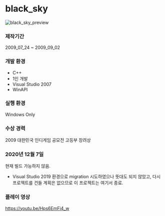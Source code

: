 # black_sky

![black_sky_preview](https://i.imgur.com/1UF2RKp.jpg)

### 제작기간
2009_07_24 ~ 2009_09_02

### 개발 환경
* C++
* 1인 개발
* Visual Studio 2007
* WinAPI

### 실행 환경
Windows Only

### 수상 경력
2009 대한민국 인디게임 공모전 고등부 장려상

### 2020년 12월 7일
현재 빌드 가능하지 않음.
* Visual Studio 2019 환경으로 migration 시도하였으나 뜻대도 되지 않았고, 다시 프로젝트를 건들 계획은 없으므로 이 프로젝트는 여기서 종료.

### 플레이 영상
https://youtu.be/Hps6EmFi4_w
